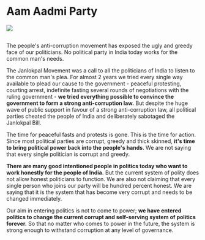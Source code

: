 # Aam Aadmi Party

<img src="/assets/aapkamanch/img/arvind-kejriwal.jpg" class="img-responsive" style="margin-bottom: 15px;">

<script>
	$('.page-header h2').html("Join The Revolution");
</script>

The people's anti-corruption movement has exposed the ugly and greedy face of our politicians. No political party in India today works for the common man's needs. 

The Janlokpal Movement was a call to all the politicians of India to listen to the common man's plea. For almost 2 years we tried every single way available to plead our cause to the government - peaceful protesting, courting arrest, indefinite fasting several rounds of negotiations with the ruling government - **we tried everything possible to convince the government to form a strong anti-corruption law.** But despite the huge wave of public support in favour of a strong anti-corruption law, all political parties cheated the people of India and deliberately sabotaged the Janlokpal Bill. 

The time for peaceful fasts and protests is gone. This is the time for action. Since most political parties are corrupt, greedy and thick skinned, **it's time to bring political power back into the people's hands**. We are not saying that every single politician is corrupt and greedy. 

**There are many good intentioned people in politics today who want to work honestly for the people of India.** But the current system of polity does not allow honest politicians to function. We are also not claiming that every single person who joins our party will be hundred percent honest. We are saying that it is the system that has become very corrupt and needs to be changed immediately. 

Our aim in entering politics is not to come to power; **we have entered politics to change the current corrupt and self-serving system of politics forever.** So that no matter who comes to power in the future, the system is strong enough to withstand corruption at any level of governance.